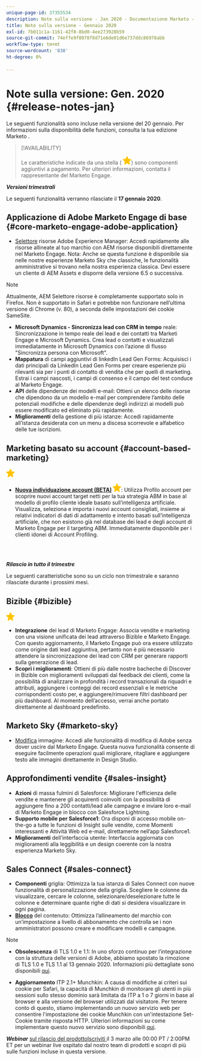```yaml
---
unique-page-id: 37355534
description: Note sulla versione - Jan 2020 - Documentazione Marketo - Documentazione del prodotto
title: Note sulla versione - Gennaio 2020
exl-id: 7b011c1a-1161-42f8-8bd0-4ee273928b59
source-git-commit: 74effe9f8078f8d71e6de01d6e737ddc86978abb
workflow-type: tm+mt
source-wordcount: '838'
ht-degree: 0%

---
```


# Note sulla versione: Gen. 2020 {#release-notes-jan}

Le seguenti funzionalità sono incluse nella versione del 20 gennaio. Per informazioni sulla disponibilità delle funzioni, consulta la tua edizione Marketo .

>[!AVAILABILITY]
>
>Le caratteristiche indicate da una stella ( ![(star)](assets/yellow-star.png)) sono componenti aggiuntivi a pagamento. Per ulteriori informazioni, contatta il rappresentante del Marketo Engage.

**_Versioni trimestrali_**

Le seguenti funzionalità verranno rilasciate il **17 gennaio 2020**.

## Applicazione di Adobe Marketo Engage di base {#core-marketo-engage-adobe-application}

* [Selettore](/help/marketo/product-docs/core-marketo-concepts/miscellaneous/importing-assets-with-adobe-experience-manager.md) risorse Adobe Experience Manager: Accedi rapidamente alle risorse allineate al tuo marchio con AEM risorse disponibili direttamente nel Marketo Engage. Nota: Anche se questa funzione è disponibile sia nelle nostre esperienze Marketo Sky che classiche, le funzionalità amministrative si trovano nella nostra esperienza classica. Devi essere un cliente di AEM Assets e disporre della versione 6.5 o successiva.

>[!NOTE]
>
>Attualmente, AEM Selettore risorse è completamente supportato solo in Firefox. Non è supportato in Safari e potrebbe non funzionare nell’ultima versione di Chrome (v. 80), a seconda delle impostazioni dei cookie SameSite.

* **Microsoft Dynamics - Sincronizza lead con CRM in tempo** reale: Sincronizzazione in tempo reale dei lead e dei contatti tra Marketi Engage e Microsoft Dynamics. Crea lead o contatti e visualizzali immediatamente in Microsoft Dynamics con l’azione di flusso &quot;Sincronizza persona con Microsoft&quot;.
* **Mappatura** di campi aggiuntivi di linkedIn Lead Gen Forms: Acquisisci i dati principali da LinkedIn Lead Gen Forms per creare esperienze più rilevanti sia per i punti di contatto di vendita che per quelli di marketing. Estrai i campi nascosti, i campi di consenso e il campo del test conduce al Marketo Engage.
* **API** delle dipendenze dei modelli e-mail: Ottieni un elenco delle risorse che dipendono da un modello e-mail per comprendere l’ambito delle potenziali modifiche e delle dipendenze degli indirizzi ai modelli può essere modificato ed eliminato più rapidamente.
* **Miglioramenti** della gestione di più istanze: Accedi rapidamente all’istanza desiderata con un menu a discesa scorrevole e alfabetico delle tue iscrizioni.

## Marketing basato su account {#account-based-marketing}

![(stella)](assets/yellow-star.png)

* **[Nuova individuazione account (BETA)](https://docs.marketo.com/x/WQA6Ag) ![ (star)](assets/yellow-star.png)**: Utilizza Profilo account per scoprire nuovi account target netti per la tua strategia ABM in base al modello di profilo cliente ideale basato sull’intelligenza artificiale. Visualizza, seleziona e importa i nuovi account consigliati, insieme ai relativi indicatori di dati di adattamento e intento basati sull’intelligenza artificiale, che non esistono già nel database dei lead e degli account di Marketo Engage per il targeting ABM. Immediatamente disponibile per i clienti idonei di Account Profiling.

<br> 

**_Rilascio in tutto il trimestre_**

Le seguenti caratteristiche sono su un ciclo non trimestrale e saranno rilasciate durante i prossimi mesi.

## Bizible {#bizible}

![(stella)](assets/yellow-star.png)

* **Integrazione** dei lead di Marketo Engage: Associa vendite e marketing con una visione unificata dei lead attraverso Bizible e Marketo Engage. Con questo aggiornamento, il Marketo Engage può ora essere utilizzato come origine dati lead aggiuntiva, pertanto non è più necessario attendere la sincronizzazione dei lead con CRM per generare rapporti sulla generazione di lead.
* **Scopri i miglioramenti**: Ottieni di più dalle nostre bacheche di Discover in Bizible con miglioramenti sviluppati dal feedback dei clienti, come la possibilità di analizzare in profondità i record transazionali da riquadri e attributi, aggiungere i conteggi dei record essenziali e le metriche corrispondenti costo per, e aggiungere/rimuovere filtri dashboard per più dashboard. Al momento dell’accesso, verrai anche portato direttamente al dashboard predefinito.

## Marketo Sky {#marketo-sky}

* [Modifica](https://experienceleague.adobe.com/docs/marketo/sky/design-studio/marketo-image-editor.html?lang=en#design-studio) immagine: Accedi alle funzionalità di modifica di Adobe senza dover uscire dal Marketo Engage. Questa nuova funzionalità consente di eseguire facilmente operazioni quali migliorare, ritagliare e aggiungere testo alle immagini direttamente in Design Studio.

## Approfondimenti vendite {#sales-insight}

* **Azioni** di massa fulmini di Salesforce: Migliorare l&#39;efficienza delle vendite e mantenere gli acquirenti coinvolti con la possibilità di aggiungere fino a 200 contatti/lead alle campagne e inviare loro e-mail di Marketo Engage in blocco con Salesforce Lightning.
* **Supporto mobile per Salesforce1**: Ora disponi di accesso mobile on-the-go a tutte le funzioni di Insight sulle vendite, come Momenti interessanti e Attività Web ed e-mail, direttamente nell’app Salesforce1.
* **Miglioramenti** dell’interfaccia utente: Interfaccia aggiornata con miglioramenti alla leggibilità e un design coerente con la nostra esperienza Marketo Sky.

## Sales Connect {#sales-connect}

* **Componenti** griglia: Ottimizza la tua istanza di Sales Connect con nuove funzionalità di personalizzazione della griglia. Scegliere le colonne da visualizzare, cercare le colonne, selezionare/deselezionare tutte le colonne e determinare quante righe di dati si desidera visualizzare in ogni pagina.
* **[Blocco](/help/marketo/product-docs/marketo-sales-connect/admin/content-lockdown.md)** del contenuto: Ottimizza l’allineamento del marchio con un’impostazione a livello di abbonamento che controlla se i non amministratori possono creare e modificare modelli e campagne.

>[!NOTE]
>
>* **Obsolescenza** di TLS 1.0 e 1.1: In uno sforzo continuo per l’integrazione con la struttura delle versioni di Adobe, abbiamo spostato la rimozione di TLS 1.0 e TLS 1.1 al 13 gennaio 2020. Informazioni più dettagliate sono disponibili [qui](https://nation.marketo.com/docs/DOC-7059-tls-10-11-deprecation-faq).
>
>* **Aggiornamento** ITP 2.1+ Munchkin: A causa di modifiche ai criteri sui cookie per Safari, la capacità di Munchkin di monitorare gli utenti in più sessioni sullo stesso dominio sarà limitata da ITP a 1 o 7 giorni in base al browser e alla versione del browser utilizzati dal visitatore. Per tenere conto di questo, stiamo implementando un nuovo servizio web per consentire l&#39;impostazione dei cookie Munchkin con un&#39;intestazione Set-Cookie tramite risposta HTTP. Ulteriori informazioni su come implementare questo nuovo servizio sono disponibili [qui](https://nation.marketo.com/docs/DOC-7351).


**_Webinar_** [sul rilascio del prodottoIscriviti ](https://engage.marketo.com/Jan_Feb_20_Release_Webinar_Registration.html) il 3 marzo alle 00:00 PT / 2:00PM ET per un webinar live ospitato dal nostro team di prodotti e scopri di più sulle funzioni incluse in questa versione.
